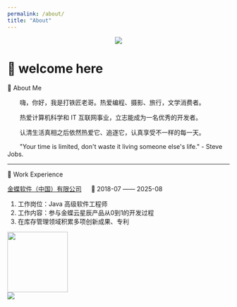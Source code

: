 ```yaml
---
permalink: /about/
title: "About"
---
```


<div align="center">
  <!-- dynamic typing effect 动态打字效果 -->
  <img src="https://readme-typing-svg.demolab.com?font=Fira+Code&pause=1000&width=500&lines=love coding&center=true&size=26" />
</div>

#  🙋 welcome here

<div align="left">
<div>

🤺 About Me

<p>&emsp;&emsp;嗨，你好，我是打铁匠老哥。热爱编程、摄影、旅行，文学消费者。</p>
<p>&emsp;&emsp;热爱计算机科学和 IT 互联网事业，立志能成为一名优秀的开发者。</p>
<p>&emsp;&emsp;认清生活真相之后依然热爱它、追逐它，认真享受不一样的每一天。</p>
<p>&emsp;&emsp;"Your time is limited, don't waste it living someone else's life." - Steve Jobs.  </p>

</div>
<hr/>
<div>


🏢 Work Experience

<!-- <img align="right" width="88" src="https://www.kingdee.com/r/cms/www/default/v0.1/images/new-index/logo.png" /> -->

[金蝶软件（中国）有限公司](https://www.kingdee.com/) &emsp; 📌 2018-07 —— 2025-08

1. 工作岗位：Java 高级软件工程师
2. 工作内容：参与金蝶云星辰产品从0到1的开发过程
3. 在库存管理领域积累多项创新成果、专利

</div>


<div style="display:flex;justify-content:space-between">

<!-- GitHub 数据统计 -->
<img height="137px" style="pointer-events: none" src="https://github-readme-stats.vercel.app/api?username=EugeneLau0&hide_title=true&hide_border=true&show_icons=trueline_height=21&text_color=000&icon_color=000&bg_color=0,ea6161,ffc64d,fffc4d,52fa5a&theme=graywhite" />

<!-- <img height="137px" src="https://github-readme-stats-git-masterrstaa-rickstaa.vercel.app/api/top-langs/?username=EugeneLau0&hide_title=true&hide_border=true&layout=compact&langs_count=5&text_color=000&icon_color=fff&bg_color=0,52fa5a,4dfcff,c64dff&theme=graywhite" /> -->

</div>

<!-- GitHub Activity Graph GitHub 活动图 -->
<picture>
  <source media="(prefers-color-scheme: dark)" srcset="https://github-readme-activity-graph.vercel.app/graph?username=EugeneLau0&theme=xcode&bg_color=FF000000&hide_border=true" />
  <source media="(prefers-color-scheme: light)" srcset="https://github-readme-activity-graph.vercel.app/graph?username=EugeneLau0&theme=xcode&bg_color=FF000000&color=000000&hide_border=true" />
  <img src="https://github-readme-activity-graph.vercel.app/graph?username=EugeneLau0&theme=xcode&bg_color=FF000000&hide_border=true" />
</picture>


</div>
